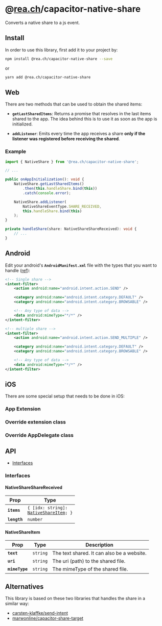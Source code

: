 # @[rea.ch](https://rea.ch)/capacitor-native-share

Converts a native share to a js event.

## Install

In order to use this library, first add it to your project by:

```bash
npm install @rea.ch/capacitor-native-share --save
```

or

```bash
yarn add @rea.ch/capacitor-native-share
```

## Web

There are two methods that can be used to obtain the shared items:

- **`getLastSharedItems`**: Returns a promise that resolves in the last items shared to the app. The idea behind this is to use it as soon as the app is initialized.

- **`addListener`**: Emits every time the app receives a share **only if the listener was registered before receiving the shared**.

### Example

```typescript
import { NativeShare } from '@rea.ch/capacitor-native-share';

// ...

public onAppInitialization(): void {
	NativeShare.getLastSharedItems()
		.then(this.handleShare.bind(this))
		.catch(console.error);

	NativeShare.addListener(
		NativeShareEventType.SHARE_RECEIVED,
		this.handleShare.bind(this)
	);
}

private handleShare(share: NativeShareShareReceived): void {
	// ...
}
```

## Android

Edit your android's **`AndroidManifest.xml`** file with the types that you want to handle ([ref](https://developer.android.com/guide/components/intents-filters#Receiving)):

```xml
<!-- Single share -->
<intent-filter>
	<action android:name="android.intent.action.SEND" />

	<category android:name="android.intent.category.DEFAULT" />
	<category android:name="android.intent.category.BROWSABLE" />

	<!-- Any type of data -->
	<data android:mimeType="*/*" />
</intent-filter>

<!-- multiple share -->
<intent-filter>
	<action android:name="android.intent.action.SEND_MULTIPLE" />

	<category android:name="android.intent.category.DEFAULT" />
	<category android:name="android.intent.category.BROWSABLE" />

	<!-- Any type of data -->
	<data android:mimeType="*/*" />
</intent-filter>
```

## iOS

There are some special setup that needs to be done in iOS:

### App Extension

### Override extension class

### Override AppDelegate class

## API

<docgen-index>

* [Interfaces](#interfaces)

</docgen-index>

<docgen-api>
<!--Update the source file JSDoc comments and rerun docgen to update the docs below-->

### Interfaces

#### NativeShareShareReceived

| Prop         | Type                                                                            |
| ------------ | ------------------------------------------------------------------------------- |
| **`items`**  | <code>{ [idx: string]: <a href="#nativeshareitem">NativeShareItem</a>; }</code> |
| **`length`** | <code>number</code>                                                             |

#### NativeShareItem

| Prop           | Type                | Description                                |
| -------------- | ------------------- | ------------------------------------------ |
| **`text`**     | <code>string</code> | The text shared. It can also be a website. |
| **`uri`**      | <code>string</code> | The uri (path) to the shared file.         |
| **`mimeType`** | <code>string</code> | The mimeType of the shared file.           |

</docgen-api>

## Alternatives

This library is based on these two libraries that handles the share in a similar way:

- [carsten-klaffke/send-intent](https://github.com/carsten-klaffke/send-intent)
- [marwonline/capacitor-share-target](https://github.com/marwonline/capacitor-share-target)
